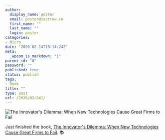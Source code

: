 ```yaml
---
author:
  display_name: poster
  email: poster@zastrow.co
  first_name: ""
  last_name: ""
  login: poster
categories:
- Micro
date: "2020-02-14T10:14:24Z"
meta:
  _wpcom_is_markdown: "1"
parent_id: "0"
password: ""
published: true
status: publish
tags:
- Book
title: ""
type: post
url: /2020/02/841/
---
```

<p><img src="https://i.gr-assets.com/images/S/compressed.photo.goodreads.com/books/1492931851l/34437684._SX318_.jpg" alt="The Innovator's Dilemma: When New Technologies Cause Great Firms to Fail" /></p>
<p>Just finished the book, <a href="https://www.goodreads.com/review/show/3185260033?utm_medium=api&amp;utm_source=rss">The Innovator's Dilemma: When New Technologies Cause Great Firms to Fail</a>. 📚</p>
